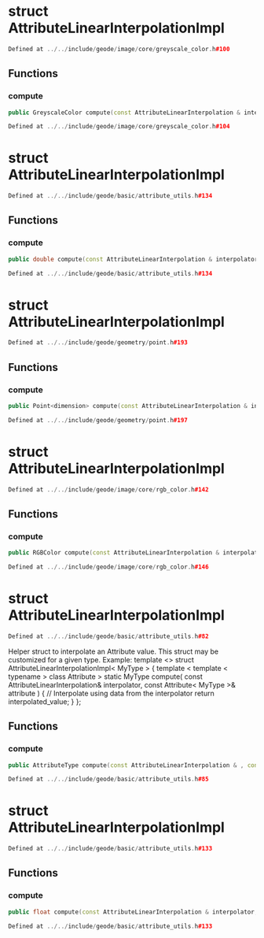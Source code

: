 # struct AttributeLinearInterpolationImpl

```cpp
Defined at ../../include/geode/image/core/greyscale_color.h#100
```

## Functions

### compute

```cpp
public GreyscaleColor compute(const AttributeLinearInterpolation & interpolator, const Attribute<GreyscaleColor> & attribute)
```

```cpp
Defined at ../../include/geode/image/core/greyscale_color.h#104
```



# struct AttributeLinearInterpolationImpl

```cpp
Defined at ../../include/geode/basic/attribute_utils.h#134
```

## Functions

### compute

```cpp
public double compute(const AttributeLinearInterpolation & interpolator, const Attribute<double> & attribute)
```

```cpp
Defined at ../../include/geode/basic/attribute_utils.h#134
```



# struct AttributeLinearInterpolationImpl

```cpp
Defined at ../../include/geode/geometry/point.h#193
```

## Functions

### compute

```cpp
public Point<dimension> compute(const AttributeLinearInterpolation & interpolator, const Attribute<Point<dimension> > & attribute)
```

```cpp
Defined at ../../include/geode/geometry/point.h#197
```



# struct AttributeLinearInterpolationImpl

```cpp
Defined at ../../include/geode/image/core/rgb_color.h#142
```

## Functions

### compute

```cpp
public RGBColor compute(const AttributeLinearInterpolation & interpolator, const Attribute<RGBColor> & attribute)
```

```cpp
Defined at ../../include/geode/image/core/rgb_color.h#146
```



# struct AttributeLinearInterpolationImpl

```cpp
Defined at ../../include/geode/basic/attribute_utils.h#82
```

 Helper struct to interpolate an Attribute value. This struct may be customized for a given type. Example: template <> struct AttributeLinearInterpolationImpl< MyType > {     template < template < typename > class Attribute >     static MyType compute(         const AttributeLinearInterpolation& interpolator,         const Attribute< MyType >& attribute )     {         // Interpolate using data from the interpolator         return interpolated_value;     } };



## Functions

### compute

```cpp
public AttributeType compute(const AttributeLinearInterpolation & , const Attribute<AttributeType> & attribute)
```

```cpp
Defined at ../../include/geode/basic/attribute_utils.h#85
```



# struct AttributeLinearInterpolationImpl

```cpp
Defined at ../../include/geode/basic/attribute_utils.h#133
```

## Functions

### compute

```cpp
public float compute(const AttributeLinearInterpolation & interpolator, const Attribute<float> & attribute)
```

```cpp
Defined at ../../include/geode/basic/attribute_utils.h#133
```



